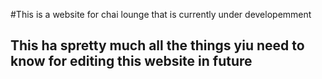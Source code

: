 #This is  a website for chai lounge that is currently under developemment 
## This ha spretty much all the things yiu need to know for editing this website in future
